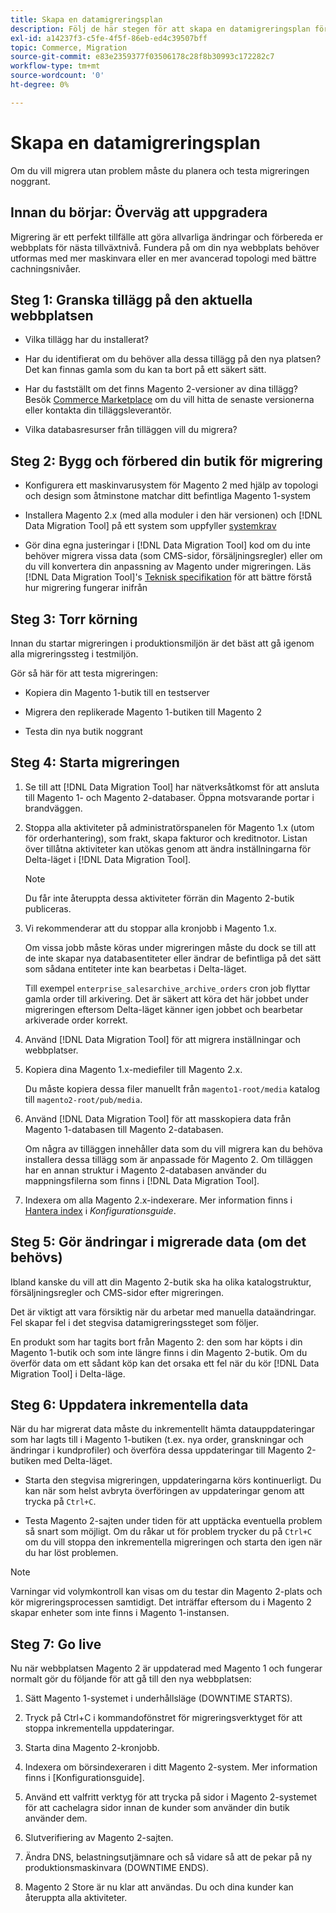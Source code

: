 ```yaml
---
title: Skapa en datamigreringsplan
description: Följ de här stegen för att skapa en datamigreringsplan för att säkerställa en lyckad uppgradering från Magento 1 till Magento 2.
exl-id: a14237f3-c5fe-4f5f-86eb-ed4c39507bff
topic: Commerce, Migration
source-git-commit: e83e2359377f03506178c28f8b30993c172282c7
workflow-type: tm+mt
source-wordcount: '0'
ht-degree: 0%

---
```


# Skapa en datamigreringsplan

Om du vill migrera utan problem måste du planera och testa migreringen noggrant.

## Innan du börjar: Överväg att uppgradera

Migrering är ett perfekt tillfälle att göra allvarliga ändringar och förbereda er webbplats för nästa tillväxtnivå. Fundera på om din nya webbplats behöver utformas med mer maskinvara eller en mer avancerad topologi med bättre cachningsnivåer.

## Steg 1: Granska tillägg på den aktuella webbplatsen

* Vilka tillägg har du installerat?

* Har du identifierat om du behöver alla dessa tillägg på den nya platsen? Det kan finnas gamla som du kan ta bort på ett säkert sätt.

* Har du fastställt om det finns Magento 2-versioner av dina tillägg? Besök [Commerce Marketplace] om du vill hitta de senaste versionerna eller kontakta din tilläggsleverantör.

* Vilka databasresurser från tilläggen vill du migrera?

## Steg 2: Bygg och förbered din butik för migrering

* Konfigurera ett maskinvarusystem för Magento 2 med hjälp av topologi och design som åtminstone matchar ditt befintliga Magento 1-system

* Installera Magento 2.x (med alla moduler i den här versionen) och [!DNL Data Migration Tool] på ett system som uppfyller [systemkrav](../../installation/system-requirements.md)

* Gör dina egna justeringar i [!DNL Data Migration Tool] kod om du inte behöver migrera vissa data (som CMS-sidor, försäljningsregler) eller om du vill konvertera din anpassning av Magento under migreringen. Läs [!DNL Data Migration Tool]&#39;s [Teknisk specifikation](technical-specification.md) för att bättre förstå hur migrering fungerar inifrån

## Steg 3: Torr körning

Innan du startar migreringen i produktionsmiljön är det bäst att gå igenom alla migreringssteg i testmiljön.

Gör så här för att testa migreringen:

* Kopiera din Magento 1-butik till en testserver

* Migrera den replikerade Magento 1-butiken till Magento 2

* Testa din nya butik noggrant

## Steg 4: Starta migreringen

1. Se till att [!DNL Data Migration Tool] har nätverksåtkomst för att ansluta till Magento 1- och Magento 2-databaser. Öppna motsvarande portar i brandväggen.

1. Stoppa alla aktiviteter på administratörspanelen för Magento 1.x (utom för orderhantering), som frakt, skapa fakturor och kreditnotor. Listan över tillåtna aktiviteter kan utökas genom att ändra inställningarna för Delta-läget i [!DNL Data Migration Tool].

   >[!NOTE]
   >
   >Du får inte återuppta dessa aktiviteter förrän din Magento 2-butik publiceras.

1. Vi rekommenderar att du stoppar alla kronjobb i Magento 1.x.

   Om vissa jobb måste köras under migreringen måste du dock se till att de inte skapar nya databasentiteter eller ändrar de befintliga på det sätt som sådana entiteter inte kan bearbetas i Delta-läget.

   Till exempel `enterprise_salesarchive_archive_orders` cron job flyttar gamla order till arkivering. Det är säkert att köra det här jobbet under migreringen eftersom Delta-läget känner igen jobbet och bearbetar arkiverade order korrekt.

1. Använd [!DNL Data Migration Tool] för att migrera inställningar och webbplatser.

1. Kopiera dina Magento 1.x-mediefiler till Magento 2.x.

   Du måste kopiera dessa filer manuellt från `magento1-root/media` katalog till `magento2-root/pub/media`.

1. Använd [!DNL Data Migration Tool] för att masskopiera data från Magento 1-databasen till Magento 2-databasen.

   Om några av tilläggen innehåller data som du vill migrera kan du behöva installera dessa tillägg som är anpassade för Magento 2. Om tilläggen har en annan struktur i Magento 2-databasen använder du mappningsfilerna som finns i [!DNL Data Migration Tool].

1. Indexera om alla Magento 2.x-indexerare. Mer information finns i [Hantera index](../../configuration/cli/manage-indexers.md) i _Konfigurationsguide_.

## Steg 5: Gör ändringar i migrerade data (om det behövs)

Ibland kanske du vill att din Magento 2-butik ska ha olika katalogstruktur, försäljningsregler och CMS-sidor efter migreringen.

Det är viktigt att vara försiktig när du arbetar med manuella dataändringar. Fel skapar fel i det stegvisa datamigreringssteget som följer.

En produkt som har tagits bort från Magento 2: den som har köpts i din Magento 1-butik och som inte längre finns i din Magento 2-butik. Om du överför data om ett sådant köp kan det orsaka ett fel när du kör [!DNL Data Migration Tool] i Delta-läge.

## Steg 6: Uppdatera inkrementella data

När du har migrerat data måste du inkrementellt hämta datauppdateringar som har lagts till i Magento 1-butiken (t.ex. nya order, granskningar och ändringar i kundprofiler) och överföra dessa uppdateringar till Magento 2-butiken med Delta-läget.

* Starta den stegvisa migreringen, uppdateringarna körs kontinuerligt. Du kan när som helst avbryta överföringen av uppdateringar genom att trycka på `Ctrl+C`.

* Testa Magento 2-sajten under tiden för att upptäcka eventuella problem så snart som möjligt. Om du råkar ut för problem trycker du på `Ctrl+C` om du vill stoppa den inkrementella migreringen och starta den igen när du har löst problemen.

>[!NOTE]
>
>Varningar vid volymkontroll kan visas om du testar din Magento 2-plats och kör migreringsprocessen samtidigt. Det inträffar eftersom du i Magento 2 skapar enheter som inte finns i Magento 1-instansen.

## Steg 7: Go live

Nu när webbplatsen Magento 2 är uppdaterad med Magento 1 och fungerar normalt gör du följande för att gå till den nya webbplatsen:

1. Sätt Magento 1-systemet i underhållsläge (DOWNTIME STARTS).

1. Tryck på Ctrl+C i kommandofönstret för migreringsverktyget för att stoppa inkrementella uppdateringar.

1. Starta dina Magento 2-kronjobb.

1. Indexera om börsindexeraren i ditt Magento 2-system. Mer information finns i [Konfigurationsguide].

1. Använd ett valfritt verktyg för att trycka på sidor i Magento 2-systemet för att cachelagra sidor innan de kunder som använder din butik använder dem.

1. Slutverifiering av Magento 2-sajten.

1. Ändra DNS, belastningsutjämnare och så vidare så att de pekar på ny produktionsmaskinvara (DOWNTIME ENDS).

1. Magento 2 Store är nu klar att användas. Du och dina kunder kan återuppta alla aktiviteter.

<!-- LINK ADDRESSES -->

[Commerce Marketplace]: https://marketplace.magento.com
